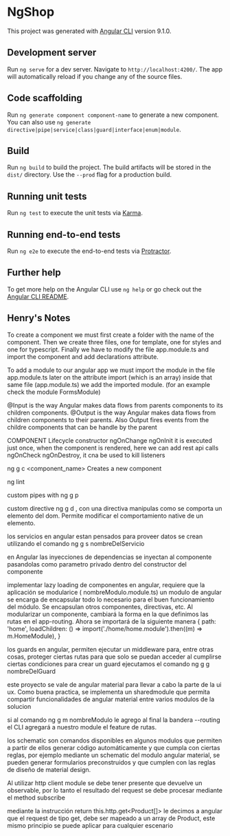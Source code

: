 # NgShop

This project was generated with [Angular CLI](https://github.com/angular/angular-cli) version 9.1.0.

## Development server

Run `ng serve` for a dev server. Navigate to `http://localhost:4200/`. The app will automatically reload if you change any of the source files.

## Code scaffolding

Run `ng generate component component-name` to generate a new component. You can also use `ng generate directive|pipe|service|class|guard|interface|enum|module`.

## Build

Run `ng build` to build the project. The build artifacts will be stored in the `dist/` directory. Use the `--prod` flag for a production build.

## Running unit tests

Run `ng test` to execute the unit tests via [Karma](https://karma-runner.github.io).

## Running end-to-end tests

Run `ng e2e` to execute the end-to-end tests via [Protractor](http://www.protractortest.org/).

## Further help

To get more help on the Angular CLI use `ng help` or go check out the [Angular CLI README](https://github.com/angular/angular-cli/blob/master/README.md).

## Henry's Notes

To create a component we must first create a folder with the name of the component. Then we create three files, one for template, one for styles and one for typescript. Finally we have to modify the file app.module.ts and import the component and add declarations attribute.

To add a module to our angular app we must import the module in the file app.module.ts
later on the attribute import (which is an array) inside that same file (app.module.ts) we add the imported module. (for an example check the module FormsModule)

@Input is the way Angular makes data flows from parents components to its children components.
@Output is the way Angular makes data flows from children components to their parents. Also Output fires events from the childre components that can be handle by the parent

COMPONENT Lifecycle
constructor
ngOnChange
ngOnInit it is executed just once, when the component is rendered, here we can add rest api calls
ngOnCheck
ngOnDestroy, it cna be used to kill listeners

ng g c <component_name> Creates a new component

ng lint

custom pipes with ng g p <name>

custom directive ng g d <name>, con una directiva manipulas como se comporta un elemento del dom. Permite modificar el comportamiento native de un elemento.

los servicios en angular estan pensados para proveer datos
se crean utilizando el comando ng g s nombreDelServicio

en Angular las inyecciones de dependencias se inyectan al componente pasandolas como parametro privado dentro del constructor del componente

implementar lazy loading de componentes en angular, requiere que la aplicación se modularice ( nombreModulo.module.ts)
un modulo de angular se encarga de encapsular todo lo necesario para el buen funcionamiento del módulo. Se encapsulan otros componentes, directivas, etc.
Al modularizar un componente, cambiará la forma en la que definimos las rutas en el app-routing. Ahora se importará de la siguiente manera
{
path: 'home',
loadChildren: () =>
import('./home/home.module').then((m) => m.HomeModule),
}

los guards en angular, permiten ejecutar un middleware para, entre otras cosas, proteger ciertas rutas para que solo se puedan acceder al cumplirse ciertas condiciones
para crear un guard ejecutamos el comando
ng g g nombreDelGuard

este proyecto se vale de angular material para llevar a cabo la parte de la ui ux. Como buena practica, se implementa un sharedmodule que permita compartir funcionalidades de angular material entre varios modulos de la solucion

si al comando ng g m nombreModulo le agrego al final la bandera --routing el CLI agregará a nuestro module el feature de rutas.

los schematic son comandos disponibles en algunos modulos que permiten a partir de ellos generar código automáticamente y que cumpla con ciertas reglas, por ejemplo mediante un schematic del modulo angular material, se pueden generar formularios preconstruidos y que cumplen con las reglas de diseño de material design.

Al utilizar http client module se debe tener presente que devuelve un observable, por lo tanto el resultado del request se debe procesar mediante el method subscribe

mediante la instrucción return this.http.get<Product[]> le decimos a angular que el request de tipo get, debe ser mapeado a un array de Product, este mismo principio se puede aplicar para cualquier escenario
